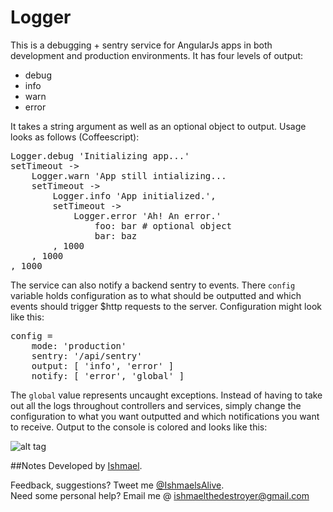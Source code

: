 Logger
======

This is a debugging + sentry service for AngularJs apps in both development and production environments. It has four levels of output:

- debug
- info
- warn
- error

It takes a string argument as well as an optional object to output. Usage looks as follows (Coffeescript):

<pre>
Logger.debug 'Initializing app...'
setTimeout ->
    Logger.warn 'App still intializing...
    setTimeout ->
        Logger.info 'App initialized.',
        setTimeout ->
            Logger.error 'Ah! An error.'
                foo: bar # optional object
                bar: baz
        , 1000
    , 1000
, 1000
</pre>

The service can also notify a backend sentry to events. There `config` variable holds configuration as to what should be outputted and which events should trigger $http requests to the server. Configuration might look like this:

<pre>
config =
    mode: 'production'
    sentry: '/api/sentry'
    output: [ 'info', 'error' ]
    notify: [ 'error', 'global' ]
</pre>

The `global` value represents uncaught exceptions. Instead of having to take out all the logs throughout controllers and services, simply change the configuration to what you want outputted and which notifications you want to receive. Output to the console is colored and looks like this:

![alt tag](https://raw.github.com/ishmaelthedestroyer/logger/Logger-2.png)

##Notes
Developed by <a href='http://twitter.com/ishmaelsalive'>Ishmael</a>. <br />

Feedback, suggestions? Tweet me <a href='http://twitter.com/ishmaelsalive'>@IshmaelsAlive</a>. <br />
Need some personal help? Email me @ <a href='mailto:ishmaelthedestroyer@gmail.com?Subject=LazyAngular'>ishmaelthedestroyer@gmail.com</a>